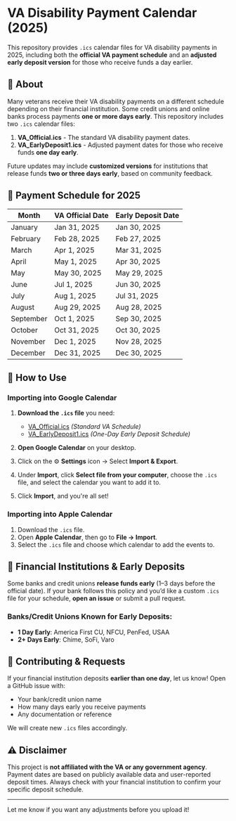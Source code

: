 # VA Disability Payment Calendar (2025)
This repository provides `.ics` calendar files for VA disability payments in 2025, including both the **official VA payment schedule** and an **adjusted early deposit version** for those who receive funds a day earlier.

## 📌 About
Many veterans receive their VA disability payments on a different schedule depending on their financial institution. Some credit unions and online banks process payments **one or more days early**. This repository includes two `.ics` calendar files:

1. **VA_Official.ics** - The standard VA disability payment dates.
2. **VA_EarlyDeposit1.ics** - Adjusted payment dates for those who receive funds **one day early**.

Future updates may include **customized versions** for institutions that release funds **two or three days early**, based on community feedback.

## 📅 Payment Schedule for 2025

| Month      | VA Official Date | Early Deposit Date |
|------------|----------------|-------------------|
| January    | Jan 31, 2025    | Jan 30, 2025     |
| February   | Feb 28, 2025    | Feb 27, 2025     |
| March      | Apr 1, 2025     | Mar 31, 2025     |
| April      | May 1, 2025     | Apr 30, 2025     |
| May        | May 30, 2025    | May 29, 2025     |
| June       | Jul 1, 2025     | Jun 30, 2025     |
| July       | Aug 1, 2025     | Jul 31, 2025     |
| August     | Aug 29, 2025    | Aug 28, 2025     |
| September  | Oct 1, 2025     | Sep 30, 2025     |
| October    | Oct 31, 2025    | Oct 30, 2025     |
| November   | Dec 1, 2025     | Nov 28, 2025     |
| December   | Dec 31, 2025    | Dec 30, 2025     |

## 🔧 How to Use
### Importing into Google Calendar
1. **Download the `.ics` file** you need:
   - [VA_Official.ics](VA_Official.ics) *(Standard VA Schedule)*
   - [VA_EarlyDeposit1.ics](VA_EarlyDeposit1.ics) *(One-Day Early Deposit Schedule)*

2. **Open Google Calendar** on your desktop.
3. Click on the ⚙ **Settings** icon → Select **Import & Export**.
4. Under **Import**, click **Select file from your computer**, choose the `.ics` file, and select the calendar you want to add it to.
5. Click **Import**, and you're all set!

### Importing into Apple Calendar
1. Download the `.ics` file.
2. Open **Apple Calendar**, then go to **File → Import**.
3. Select the `.ics` file and choose which calendar to add the events to.

## 🏦 Financial Institutions & Early Deposits
Some banks and credit unions **release funds early** (1–3 days before the official date). If your bank follows this policy and you’d like a custom `.ics` file for your schedule, **open an issue** or submit a pull request.

### Banks/Credit Unions Known for Early Deposits:
- **1 Day Early**: America First CU, NFCU, PenFed, USAA
- **2+ Days Early**: Chime, SoFi, Varo

## 📩 Contributing & Requests
If your financial institution deposits **earlier than one day**, let us know! Open a GitHub issue with:
- Your bank/credit union name
- How many days early you receive payments
- Any documentation or reference

We will create new `.ics` files accordingly.

## ⚠️ Disclaimer
This project is **not affiliated with the VA or any government agency**. Payment dates are based on publicly available data and user-reported deposit times. Always check with your financial institution to confirm your specific deposit schedule.

---

Let me know if you want any adjustments before you upload it!
